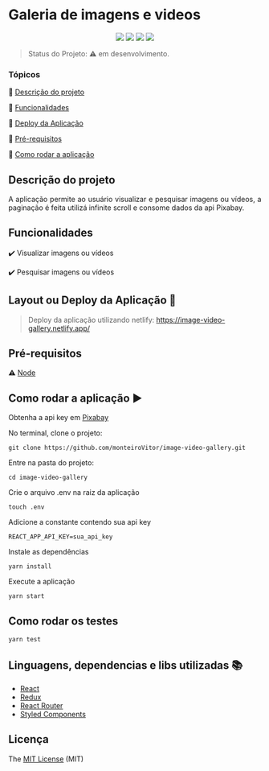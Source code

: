 
<h1>Galeria de imagens e videos</h1> 

<p align="center">
  <img src="https://img.shields.io/static/v1?label=react&message=framework&color=blue&style=for-the-badge&logo=REACT"/>
  <img src="https://img.shields.io/static/v1?label=Netlify&message=deploy&color=blue&style=for-the-badge&logo=netlify"/>
  <img src="http://img.shields.io/static/v1?label=License&message=MIT&color=green&style=for-the-badge"/>
   <img src="http://img.shields.io/static/v1?label=STATUS&message=EM%20DESENVOLVIMENTO&color=RED&style=for-the-badge"/>

> Status do Projeto: :warning:  em desenvolvimento.

### Tópicos 

:small_blue_diamond: [Descrição do projeto](#descrição-do-projeto)

:small_blue_diamond: [Funcionalidades](#funcionalidades)

:small_blue_diamond: [Deploy da Aplicação](#deploy-da-aplicação-dash)

:small_blue_diamond: [Pré-requisitos](#pré-requisitos)

:small_blue_diamond: [Como rodar a aplicação](#como-rodar-a-aplicação-arrow_forward)

## Descrição do projeto 

<p align="justify">
 A aplicação permite ao usuário visualizar e pesquisar imagens ou vídeos, a paginação é feita utilizá infinite scroll e consome dados da api Pixabay.
</p>

## Funcionalidades

:heavy_check_mark: Visualizar imagens ou vídeos

:heavy_check_mark: Pesquisar imagens ou vídeos

## Layout ou Deploy da Aplicação :dash:

> Deploy da aplicação utilizando netlify: https://image-video-gallery.netlify.app/

## Pré-requisitos

:warning: [Node](https://nodejs.org/en/download/)

## Como rodar a aplicação :arrow_forward:
Obtenha a api key em [Pixabay](https://pixabay.com/api/docs/)

No terminal, clone o projeto: 
```
git clone https://github.com/monteiroVitor/image-video-gallery.git
```
Entre na pasta do projeto: 
```
cd image-video-gallery
```
Crie o arquivo .env na raiz da aplicação
```
touch .env
``` 
Adicione a constante contendo sua api key
```
REACT_APP_API_KEY=sua_api_key
``` 
Instale as dependências
```
yarn install
``` 
Execute a aplicação
```
yarn start
``` 

## Como rodar os testes

```
yarn test
```
## Linguagens, dependencias e libs utilizadas :books:

- [React](https://pt-br.reactjs.org/docs/create-a-new-react-app.html)
- [Redux](https://redux.js.org/)
- [React Router](https://reactrouter.com/web/guides/quick-start)
- [Styled Components](https://styled-components.com/)

## Licença 

The [MIT License]() (MIT)


